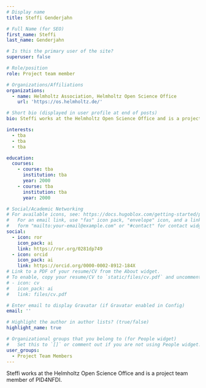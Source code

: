 ```yaml
---
# Display name
title: Steffi Genderjahn

# Full Name (for SEO)
first_name: Steffi
last_name: Genderjahn

# Is this the primary user of the site?
superuser: false

# Role/position
role: Project team member

# Organizations/Affiliations
organizations:
  - name: Helmholtz Association, Helmholtz Open Science Office
    url: 'https://os.helmholtz.de/'

# Short bio (displayed in user profile at end of posts)
bio: Steffi works at the Helmholtz Open Science Office and is a project team member of PID4NFDI.

interests:
  - tba
  - tba
  - tba

education:
  courses:
    - course: tba
      institution: tba
      year: 2000
    - course: tba
      institution: tba
      year: 2000

# Social/Academic Networking
# For available icons, see: https://docs.hugoblox.com/getting-started/page-builder/#icons
#   For an email link, use "fas" icon pack, "envelope" icon, and a link in the
#   form "mailto:your-email@example.com" or "#contact" for contact widget.
social:
  - icon: ror
    icon_pack: ai
    link: https://ror.org/0281dp749
  - icon: orcid
    icon_pack: ai
    link: https://orcid.org/0000-0002-8912-184X
# Link to a PDF of your resume/CV from the About widget.
# To enable, copy your resume/CV to `static/files/cv.pdf` and uncomment the lines below.
# - icon: cv
#   icon_pack: ai
#   link: files/cv.pdf

# Enter email to display Gravatar (if Gravatar enabled in Config)
email: ''

# Highlight the author in author lists? (true/false)
highlight_name: true

# Organizational groups that you belong to (for People widget)
#   Set this to `[]` or comment out if you are not using People widget.
user_groups:
  - Project Team Members
---
```


Steffi works at the Helmholtz Open Science Office and is a project team member of PID4NFDI.
